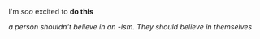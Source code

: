 I'm _soo_ excited to **do this** 

_a person shouldn't believe in an -ism. They should believe in themselves_
